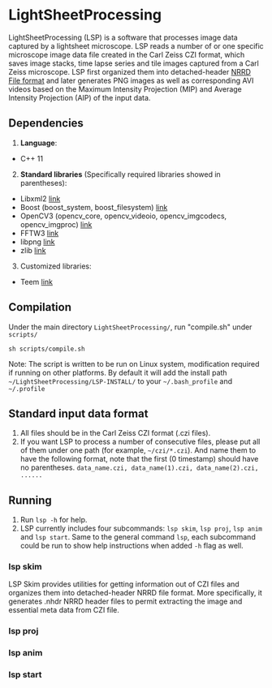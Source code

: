 # LightSheetProcessing
LightSheetProcessing (LSP) is a software that processes image data captured by a lightsheet microscope. LSP reads a number of or one specific microscope image data file created in the Carl Zeiss CZI format, which saves image stacks, time lapse series and tile images captured from a Carl Zeiss microscope. LSP first organized them into detached-header [NRRD File format](http://teem.sourceforge.net/nrrd/format.html) and later generates PNG images as well as corresponding AVI videos based on the Maximum Intensity Projection (MIP) and Average Intensity Projection (AIP) of the input data.

## Dependencies
1. **Language**:
- C++ 11
2. **Standard libraries** (Specifically required libraries showed in parentheses):
- Libxml2 [link](http://xmlsoft.org/)
- Boost (boost_system, boost_filesystem) [link](https://www.boost.org/)
- OpenCV3 (opencv_core, opencv_videoio, opencv_imgcodecs, opencv_imgproc) [link](https://opencv.org/opencv-3-4-1.html)
- FFTW3 [link](http://www.fftw.org/) 
- libpng [link](http://www.libpng.org/pub/png/libpng.html) 
- zlib [link](https://zlib.net/)
3. Customized libraries:
- Teem [link](http://teem.sourceforge.net/)
    
## Compilation
Under the main directory `LightSheetProcessing/`, run "compile.sh" under `scripts/`
```
sh scripts/compile.sh
```		

Note: The script is written to be run on Linux system, modification required if running on other platforms. By default it will add the install path `~/LightSheetProcessing/LSP-INSTALL/` to your  `~/.bash_profile` and `~/.profile`

## Standard input data format
1. All files should be in the Carl Zeiss CZI format (.czi files).
2. If you want LSP to process a number of consecutive files, please put all of them under one path (for example, `~/czi/*.czi`). And name them to have the following format, note that the first (0 timestamp) should have no parentheses.
`data_name.czi, data_name(1).czi, data_name(2).czi, ......`

## Running
1. Run `lsp -h` for help.    
2. LSP currently includes four subcommands: `lsp skim`, `lsp proj`, `lsp anim` and `lsp start`. Same to the general command `lsp`, each subcommand could be run to show help instructions when added `-h` flag as well.     

### lsp skim
LSP Skim provides utilities for getting information out of CZI files and organizes them into detached-header NRRD file format. More specifically, it generates .nhdr NRRD header files to permit extracting the image and essential meta data from CZI file.

### lsp proj
### lsp anim
### lsp start
 